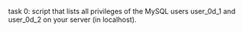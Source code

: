 task 0: script that lists all privileges of the MySQL users user_0d_1 and user_0d_2 on your server (in localhost).